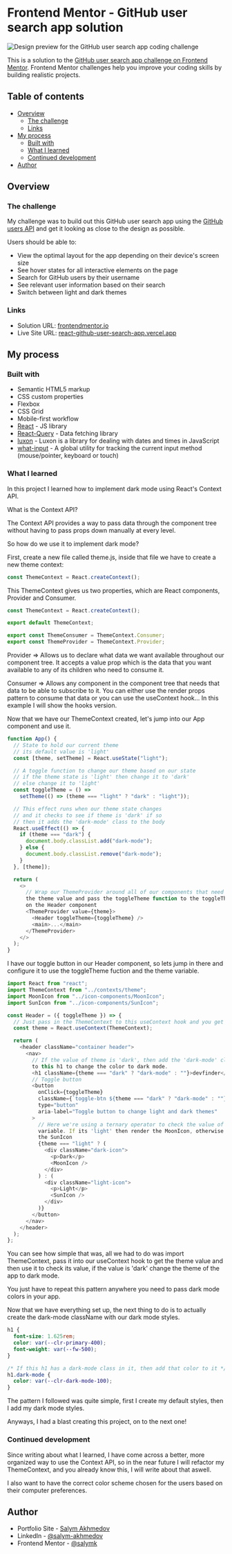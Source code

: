 # Frontend Mentor - GitHub user search app solution

![Design preview for the GitHub user search app coding challenge](./preview.jpg)

This is a solution to the [GitHub user search app challenge on Frontend Mentor](https://www.frontendmentor.io/challenges/github-user-search-app-Q09YOgaH6). Frontend Mentor challenges help you improve your coding skills by building realistic projects.

## Table of contents

- [Overview](#overview)
  - [The challenge](#the-challenge)
  - [Links](#links)
- [My process](#my-process)
  - [Built with](#built-with)
  - [What I learned](#what-i-learned)
  - [Continued development](#continued-development)
- [Author](#author)

## Overview

### The challenge

My challenge was to build out this GitHub user search app using the [GitHub users API](https://docs.github.com/en/rest/reference/users#get-a-user) and get it looking as close to the design as possible.

Users should be able to:

- View the optimal layout for the app depending on their device's screen size
- See hover states for all interactive elements on the page
- Search for GitHub users by their username
- See relevant user information based on their search
- Switch between light and dark themes

### Links

- Solution URL: [frontendmentor.io](https://your-solution-url.com)
- Live Site URL: [react-github-user-search-app.vercel.app](https://react-github-user-search-app.vercel.app/)

## My process

### Built with

- Semantic HTML5 markup
- CSS custom properties
- Flexbox
- CSS Grid
- Mobile-first workflow
- [React](https://reactjs.org/) - JS library
- [React-Query](https://react-query.tanstack.com/) - Data fetching library
- [luxon](https://moment.github.io/luxon/#/) - Luxon is a library for dealing with dates and times in JavaScript
- [what-input](https://github.com/ten1seven/what-input) - A global utility for tracking the current input method (mouse/pointer, keyboard or touch)

### What I learned

In this project I learned how to implement dark mode using React's Context API.

What is the Context API?

The Context API provides a way to pass data through the component tree without having to pass props down manually at every level.

So how do we use it to implement dark mode?

First, create a new file called theme.js, inside that file we have to create a new theme context:

```js
const ThemeContext = React.createContext();
```

This ThemeContext gives us two properties, which are React components, Provider and Consumer.

<!-- theme.js file -->

```js
const ThemeContext = React.createContext();

export default ThemeContext;

export const ThemeConsumer = ThemeContext.Consumer;
export const ThemeProvider = ThemeContext.Provider;
```

Provider => Allows us to declare what data we want available throughout our component tree. It accepts a value prop which is the data that you want available to any of its children who need to consume it.

Consumer => Allows any component in the component tree that needs that data to be able to subscribe to it. You can either use the render props pattern to consume that data or you can use the useContext hook... In this example I will show the hooks version.

Now that we have our ThemeContext created, let's jump into our App component and use it.

<!-- App.js file -->

```js
function App() {
  // State to hold our current theme
  // its default value is 'light'
  const [theme, setTheme] = React.useState("light");

  // A toggle function to change our theme based on our state
  // if the theme state is 'light' then change it to 'dark'
  // else change it to 'light'
  const toggleTheme = () =>
    setTheme(() => (theme === "light" ? "dark" : "light"));

  // This effect runs when our theme state changes
  // and it checks to see if theme is 'dark' if so
  // then it adds the 'dark-mode' class to the body
  React.useEffect(() => {
    if (theme === "dark") {
      document.body.classList.add("dark-mode");
    } else {
      document.body.classList.remove("dark-mode");
    }
  }, [theme]);

  return (
    <>
      // Wrap our ThemeProvider around all of our components that need to use
      the theme value and pass the toggleTheme function to the toggleTheme prop
      on the Header component
      <ThemeProvider value={theme}>
        <Header toggleTheme={toggleTheme} />
        <main>...</main>
      </ThemeProvider>
    </>
  );
}
```

I have our toggle button in our Header component, so lets jump in there and configure it to use the toggleTheme fuction and the theme variable.

<!-- Header.js file -->

```js
import React from "react";
import ThemeContext from "../contexts/theme";
import MoonIcon from "../icon-components/MoonIcon";
import SunIcon from "../icon-components/SunIcon";

const Header = ({ toggleTheme }) => {
  // Just pass in the ThemeContext to this useContext hook and you get access to the theme variable
  const theme = React.useContext(ThemeContext);

  return (
    <header className="container header">
      <nav>
        // If the value of theme is 'dark', then add the 'dark-mode' className
        to this h1 to change the color to dark mode.
        <h1 className={theme === "dark" ? "dark-mode" : ""}>devfinder</h1>
        // Toggle button
        <button
          onClick={toggleTheme}
          className={`toggle-btn ${theme === "dark" ? "dark-mode" : ""}`}
          type="button"
          aria-label="Toggle button to change light and dark themes"
        >
          // Here we're using a ternary operator to check the value of the theme
          variable. If its 'light' then render the MoonIcon, otherwise render
          the SunIcon
          {theme === "light" ? (
            <div className="dark-icon">
              <p>Dark</p>
              <MoonIcon />
            </div>
          ) : (
            <div className="light-icon">
              <p>Light</p>
              <SunIcon />
            </div>
          )}
        </button>
      </nav>
    </header>
  );
};
```

You can see how simple that was, all we had to do was import ThemeContext, pass it into our useContext hook to get the theme value and then use it to check its value, if the value is 'dark' change the theme of the app to dark mode.

You just have to repeat this pattern anywhere you need to pass dark mode colors in your app.

Now that we have everything set up, the next thing to do is to actually create the dark-mode className with our dark mode styles.

<!-- App.scss file -->

```css
h1 {
  font-size: 1.625rem;
  color: var(--clr-primary-400);
  font-weight: var(--fw-500);
}

/* If this h1 has a dark-mode class in it, then add that color to it */
h1.dark-mode {
  color: var(--clr-dark-mode-100);
}
```

The pattern I followed was quite simple, first I create my default styles, then I add my dark mode styles.

Anyways, I had a blast creating this project, on to the next one!

### Continued development

Since writing about what I learned, I have come across a better, more organized way to use the Context API, so in the near future I will refactor my ThemeContext, and you already know this, I will write about that aswell.

I also want to have the correct color scheme chosen for the users based on their computer preferences.

## Author

- Portfolio Site - [Salym Akhmedov](https://www.salymakhmedov.dev/)
- LinkedIn - [@salym-akhmedov](https://www.linkedin.com/in/salym-akhmedov/)
- Frontend Mentor - [@salymk](https://www.frontendmentor.io/profile/salymk)
